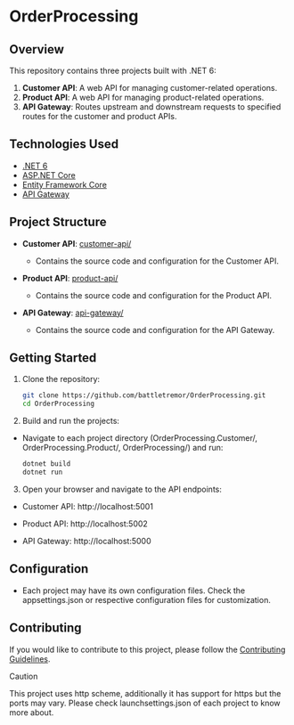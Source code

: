 # OrderProcessing

## Overview

This repository contains three projects built with .NET 6:

1. **Customer API**: A web API for managing customer-related operations.
2. **Product API**: A web API for managing product-related operations.
3. **API Gateway**: Routes upstream and downstream requests to specified routes for the customer and product APIs.

## Technologies Used

- [.NET 6](https://dotnet.microsoft.com/download/dotnet/6.0)
- [ASP.NET Core](https://docs.microsoft.com/en-us/aspnet/core)
- [Entity Framework Core](https://docs.microsoft.com/en-us/ef/core)
- [API Gateway](https://github.com/ThreeMammals/Ocelot) 

## Project Structure

- **Customer API**: [customer-api/](OrderProcessing.Customer/)
  - Contains the source code and configuration for the Customer API.

- **Product API**: [product-api/](OrderProcessing.Product/)
  - Contains the source code and configuration for the Product API.

- **API Gateway**: [api-gateway/](OrderProcessing/)
  - Contains the source code and configuration for the API Gateway.

## Getting Started

1. Clone the repository:

   ```bash
   git clone https://github.com/battletremor/OrderProcessing.git
   cd OrderProcessing
   ```
2. Build and run the projects:
  - Navigate to each project directory (OrderProcessing.Customer/, OrderProcessing.Product/, OrderProcessing/) and run:
    ```bash
    dotnet build
    dotnet run
    ```
3. Open your browser and navigate to the API endpoints:
   
  - Customer API: http://localhost:5001
   
  - Product API: http://localhost:5002
  
  - API Gateway: http://localhost:5000

## Configuration

- Each project may have its own configuration files. Check the appsettings.json or respective configuration files for customization.

## Contributing
If you would like to contribute to this project, please follow the [Contributing Guidelines](contributing-guidelines/).

> [!CAUTION]
> This project uses http scheme, additionally it has support for https but the ports may vary. Please check launchsettings.json of each project to know more about.
